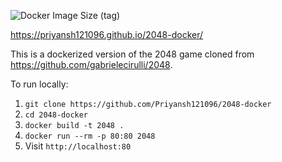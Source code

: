 ![Docker Image Size (tag)](https://img.shields.io/docker/image-size/agrawpri/2048-docker/latest)

https://priyansh121096.github.io/2048-docker/

This is a dockerized version of the 2048 game cloned from https://github.com/gabrielecirulli/2048.

To run locally:
1. `git clone https://github.com/Priyansh121096/2048-docker`
2. `cd 2048-docker`
3. `docker build -t 2048 .`
4. `docker run --rm -p 80:80 2048`
5. Visit `http://localhost:80`
